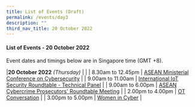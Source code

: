 ```yaml
---
title: List of Events (Draft)
permalink: /events/day3
description: ""
third_nav_title: 20 October 2022
---
```

#### **List of Events - 20 October 2022**

Event dates and timings below are in Singapore time (GMT +8). 

|**20 October 2022** *(Thursday)*  |                                                                                                |
| 8.30am to 12.45pm             | [ASEAN Ministerial Conference on Cybersecurity](/events/20-October-2022/AMCC)   |
| 9.00am to 11.00am           | [International IoT Security Roundtable - Technical Panel](/events/20-October-2022/IISR-TP)     |
| 9.00am to 6.00pm                | [ASEAN Cybercrime Prosecutors' Roundtable Meeting](/events/20-October-2022/ACPRM)                               |
| 2.00pm to 4.00pm              | [OT Conversation](/events/20-October-2022/OTC)                                    |
| 3.00pm to 5.00pm          | [Women in Cyber](/events/20-October-2022/WIC)                                            |